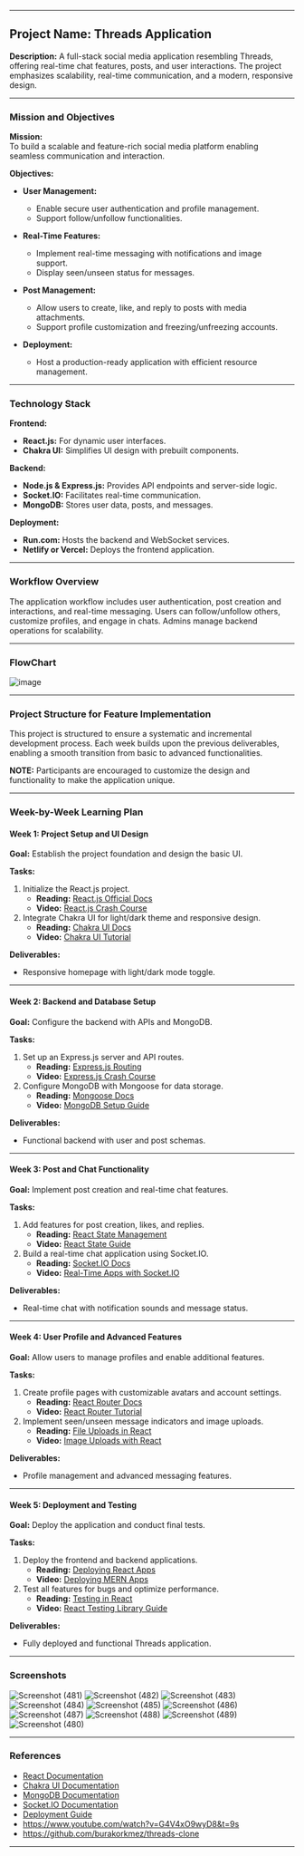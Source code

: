 
---

## **Project Name:** Threads Application  
**Description:** A full-stack social media application resembling Threads, offering real-time chat features, posts, and user interactions. The project emphasizes scalability, real-time communication, and a modern, responsive design.

---

### **Mission and Objectives**  
**Mission:**  
To build a scalable and feature-rich social media platform enabling seamless communication and interaction.  

**Objectives:**  
- **User Management:**  
  - Enable secure user authentication and profile management.  
  - Support follow/unfollow functionalities.  

- **Real-Time Features:**  
  - Implement real-time messaging with notifications and image support.  
  - Display seen/unseen status for messages.  

- **Post Management:**  
  - Allow users to create, like, and reply to posts with media attachments.  
  - Support profile customization and freezing/unfreezing accounts.  

- **Deployment:**  
  - Host a production-ready application with efficient resource management.  

---

### **Technology Stack**  
**Frontend:**  
- **React.js:** For dynamic user interfaces.  
- **Chakra UI:** Simplifies UI design with prebuilt components.  

**Backend:**  
- **Node.js & Express.js:** Provides API endpoints and server-side logic.  
- **Socket.IO:** Facilitates real-time communication.  
- **MongoDB:** Stores user data, posts, and messages.  

**Deployment:**  
- **Run.com:** Hosts the backend and WebSocket services.  
- **Netlify or Vercel:** Deploys the frontend application.

---

### **Workflow Overview**  
The application workflow includes user authentication, post creation and interactions, and real-time messaging. Users can follow/unfollow others, customize profiles, and engage in chats. Admins manage backend operations for scalability.

---

### **FlowChart**  
![image](https://github.com/user-attachments/assets/1411e849-85b6-4182-af9c-fdb0d2903f67)

---

### **Project Structure for Feature Implementation**  
This project is structured to ensure a systematic and incremental development process. Each week builds upon the previous deliverables, enabling a smooth transition from basic to advanced functionalities.  

**NOTE:** Participants are encouraged to customize the design and functionality to make the application unique.

---

### **Week-by-Week Learning Plan**

#### **Week 1: Project Setup and UI Design**  
**Goal:** Establish the project foundation and design the basic UI.  

**Tasks:**  
1. Initialize the React.js project.  
   - **Reading:** [React.js Official Docs](https://react.dev/blog/2023/03/16/introducing-react-dev)  
   - **Video:** [React.js Crash Course](https://www.youtube.com/watch?v=Ke90Tje7VS0)  
2. Integrate Chakra UI for light/dark theme and responsive design.  
   - **Reading:** [Chakra UI Docs](https://chakra-ui.com/docs)  
   - **Video:** [Chakra UI Tutorial](https://www.youtube.com/watch?v=EhQ0ySr38kE&list=PLkq0Mx81BL7gj7P0-PIm6QxXowwaPqgkk)  

**Deliverables:**  
- Responsive homepage with light/dark mode toggle.  

---

#### **Week 2: Backend and Database Setup**  
**Goal:** Configure the backend with APIs and MongoDB.  

**Tasks:**  
1. Set up an Express.js server and API routes.  
   - **Reading:** [Express.js Routing](https://expressjs.com/en/guide/routing.html)  
   - **Video:** [Express.js Crash Course](https://www.youtube.com/watch?v=L72fhGm1tfE)  
2. Configure MongoDB with Mongoose for data storage.  
   - **Reading:** [Mongoose Docs](https://mongoosejs.com/docs/)  
   - **Video:** [MongoDB Setup Guide](https://www.youtube.com/watch?v=J6mDkcqU_ZE&t=203s)  

**Deliverables:**  
- Functional backend with user and post schemas.  

---

#### **Week 3: Post and Chat Functionality**  
**Goal:** Implement post creation and real-time chat features.  

**Tasks:**  
1. Add features for post creation, likes, and replies.  
   - **Reading:** [React State Management](https://react.dev/learn/managing-state)  
   - **Video:** [React State Guide](https://www.youtube.com/watch?v=35lXWvCuM8o)  
2. Build a real-time chat application using Socket.IO.  
   - **Reading:** [Socket.IO Docs](https://socket.io/docs/v4/)  
   - **Video:** [Real-Time Apps with Socket.IO](https://www.youtube.com/watch?v=UUddpbgPEJM)  

**Deliverables:**  
- Real-time chat with notification sounds and message status.  

---

#### **Week 4: User Profile and Advanced Features**  
**Goal:** Allow users to manage profiles and enable additional features.  

**Tasks:**  
1. Create profile pages with customizable avatars and account settings.  
   - **Reading:** [React Router Docs](https://reactrouter.com/en/main)  
   - **Video:** [React Router Tutorial](https://www.youtube.com/watch?v=Ul3y1LXxzdU)  
2. Implement seen/unseen message indicators and image uploads.  
   - **Reading:** [File Uploads in React](https://react.dev/reference/react-dom/components/input)  
   - **Video:** [Image Uploads with React](https://www.youtube.com/watch?v=XeiOnkEI7XI)  

**Deliverables:**  
- Profile management and advanced messaging features.  

---

#### **Week 5: Deployment and Testing**  
**Goal:** Deploy the application and conduct final tests.  

**Tasks:**  
1. Deploy the frontend and backend applications.  
   - **Reading:** [Deploying React Apps](https://vercel.com/docs)  
   - **Video:** [Deploying MERN Apps](https://www.youtube.com/watch?v=nvHeBzOqEbg)  
2. Test all features for bugs and optimize performance.  
   - **Reading:** [Testing in React](https://react.dev/learn/testing)  
   - **Video:** [React Testing Library Guide](https://www.youtube.com/watch?v=3e1GHCA3GP0)  

**Deliverables:**  
- Fully deployed and functional Threads application.

---

### **Screenshots**  

![Screenshot (481)](https://github.com/user-attachments/assets/3282228e-4b7c-4d63-9825-18e53076bb84)
![Screenshot (482)](https://github.com/user-attachments/assets/8a728ef3-06fe-458d-8d4b-3ed11cd1e904)
![Screenshot (483)](https://github.com/user-attachments/assets/37fe4bde-427c-4c83-813e-841c3fe80e22)
![Screenshot (484)](https://github.com/user-attachments/assets/1e97a28c-f4d7-4346-81e2-2a38473e6672)
![Screenshot (485)](https://github.com/user-attachments/assets/627cb39a-b30e-48e3-acee-904b270ae16c)
![Screenshot (486)](https://github.com/user-attachments/assets/50b743f6-b641-4f77-a055-8f4c7e876c87)
![Screenshot (487)](https://github.com/user-attachments/assets/cdb98ff4-8057-4655-b3ed-8108ad387512)
![Screenshot (488)](https://github.com/user-attachments/assets/efe1f713-64f1-47e7-ae14-5387eeb0e358)
![Screenshot (489)](https://github.com/user-attachments/assets/344de995-110c-45ff-bd93-5837daf85538)
![Screenshot (480)](https://github.com/user-attachments/assets/4d37d05a-ae6c-46b1-9602-936bbb396f74)

---

### **References**  
- [React Documentation](https://react.dev/blog/2023/03/16/introducing-react-dev)  
- [Chakra UI Documentation](https://chakra-ui.com/docs)  
- [MongoDB Documentation](https://mongoosejs.com/docs/)  
- [Socket.IO Documentation](https://socket.io/docs/v4/)  
- [Deployment Guide](https://vercel.com/docs)
- https://www.youtube.com/watch?v=G4V4xO9wyD8&t=9s
- https://github.com/burakorkmez/threads-clone 

--- 
